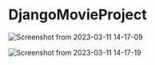# DjangoMovieProject
![Screenshot from 2023-03-11 14-17-09](https://user-images.githubusercontent.com/48332399/224479151-2aa2046b-7dd4-48fc-b9be-34cf800efb91.png)

![Screenshot from 2023-03-11 14-17-19](https://user-images.githubusercontent.com/48332399/224479203-b138e746-2504-4eb5-89c3-9a972759b995.png)
